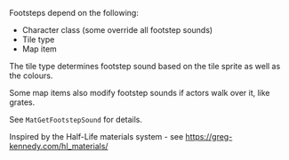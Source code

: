 Footsteps depend on the following:

- Character class (some override all footstep sounds)
- Tile type
- Map item

The tile type determines footstep sound based on the tile sprite as well as the colours.

Some map items also modify footstep sounds if actors walk over it, like grates.

See `MatGetFootstepSound` for details.

Inspired by the Half-Life materials system - see https://greg-kennedy.com/hl_materials/
